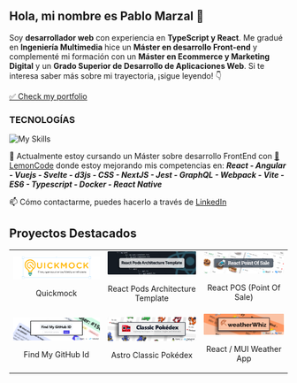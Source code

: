 ## Hola, mi nombre es Pablo Marzal 👋 
Soy **desarrollador web** con experiencia en **TypeScript y React**. Me gradué en **Ingeniería Multimedia** hice un **Máster en desarrollo Front-end** y complementé mi formación con un **Máster en Ecommerce y Marketing Digital** y un **Grado Superior de Desarrollo de Aplicaciones Web**. Si te interesa saber más sobre mi trayectoria, ¡sigue leyendo! 👇

[✅ Check my portfolio](https://pablomarzal.com/)

### TECNOLOGÍAS
![My Skills](https://skillicons.dev/icons?i=html,css,js,ts,react,astro,tailwind,vitest,sass,figma,bootstrap,wordpress,vscode,git,github,mui&perline=8)

🌱 Actualmente estoy cursando un Máster sobre desarrollo FrontEnd con [🍋 LemonCode](https://lemoncode.net/) donde estoy mejorando mis competencias en: ***React - Angular - Vuejs - Svelte - d3js - CSS - NextJS -  Jest - GraphQL - Webpack - Vite - ES6 - Typescript - Docker - React Native***

📫 Cómo contactarme, puedes hacerlo a través de [LinkedIn](https://www.linkedin.com/in/pablo-marzal/)

## Proyectos Destacados

<table style="width: 100%; text-align: center;">
  <tr>
    <td>
      <a href="https://github.com/Lemoncode/quickmock">
        <img src="https://raw.githubusercontent.com/oleojake/oleojake/main/quickmock.png" alt="Quickmock" style="width: 100%; max-width: 300px; height: auto;">
      </a>
      <p>Quickmock</p>
    </td>
    <td>
      <a href="https://github.com/oleojake/basic-pod-architecture-react-boiler-template">
        <img src="https://raw.githubusercontent.com/oleojake/oleojake/main/react-pods-architecture.png" alt="React Pods Architecture" style="width: 100%; max-width: 300px; height: auto;">
      </a>
      <p>React Pods Architecture Template</p>
    </td>
    <td>
      <a href="https://github.com/oleojake/tpv-react">
        <img src="https://raw.githubusercontent.com/oleojake/oleojake/main/react-pos.png" alt="React POS (Point Of Sale)" style="width: 100%; max-width: 300px; height: auto;">
      </a>
      <p>React POS (Point Of Sale)</p>
    </td>
  </tr>
  <tr>
    <td>
      <a href="https://github.com/oleojake/github-member-id">
        <img src="https://raw.githubusercontent.com/oleojake/oleojake/main/findmygithubid.png" alt="FindMyGitHubId" style="width: 100%; max-width: 300px; height: auto;">
      </a>
      <p>Find My GitHub Id</p>
    </td>
    <td>
      <a href="https://github.com/oleojake/Classic-Pokedex">
        <img src="https://raw.githubusercontent.com/oleojake/oleojake/main/classic-pokedex.png" alt="Astro Classic Pokédex" style="width: 100%; max-width: 300px; height: auto;">
      </a>
      <p>Astro Classic Pokédex</p>
    </td>
    <td>
      <a href="https://github.com/oleojake/weather-app">
        <img src="https://raw.githubusercontent.com/oleojake/oleojake/main/weather-whiz.png" alt="React / MUI Weather App" style="width: 100%; max-width: 300px; height: auto;">
      </a>
      <p>React / MUI Weather App</p>
    </td>
  </tr>
</table>



